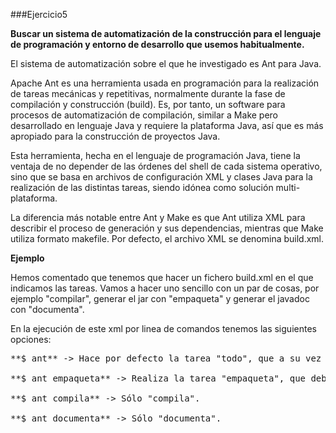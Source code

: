 ###Ejercicio5

**Buscar un sistema de automatización de la construcción para el lenguaje de programación y entorno de desarrollo que usemos habitualmente.**

El sistema de automatización sobre el que he investigado es Ant para Java.

Apache Ant es una herramienta usada en programación para la realización de tareas mecánicas y repetitivas, normalmente durante la fase de compilación y construcción (build). Es, por tanto, un software para procesos de automatización de compilación, similar a Make pero desarrollado en lenguaje Java y requiere la plataforma Java, así que es más apropiado para la construcción de proyectos Java.

Esta herramienta, hecha en el lenguaje de programación Java, tiene la ventaja de no depender de las órdenes del shell de cada sistema operativo, sino que se basa en archivos de configuración XML y clases Java para la realización de las distintas tareas, siendo idónea como solución multi-plataforma.

La diferencia más notable entre Ant y Make es que Ant utiliza XML para describir el proceso de generación y sus dependencias, mientras que Make utiliza formato makefile. Por defecto, el archivo XML se denomina build.xml.

**Ejemplo**

Hemos comentado que tenemos que hacer un fichero build.xml en el que indicamos las tareas. Vamos a hacer uno sencillo con un par de cosas, por ejemplo "compilar", generar el jar con "empaqueta" y generar el javadoc con "documenta".


<?xml version="1.0"?>
<project name="Mi_Proyecto" default="todo">

   <target name="todo" depends="empaqueta, documenta">
   </target>

   <target name="empaqueta" depends="compila">
      <jar destfile="../jar/fichero.jar" includes="../class/**/*.class"/>
   </target>

   <target name="compila">
      <javac srcdir="." destdir="../class"/>
   </target>

   <target name="documenta">
      <javadoc sourcepath="." destfile="../javadoc" packagenames="*"/>
   </target>

</project>


En la ejecución de este xml por linea de comandos tenemos las siguientes opciones:

<pre>
**$ ant** -> Hace por defecto la tarea "todo", que a su vez hace "empaqueta" y "documenta". "empaqueta" hace previamente compila. Es decir, se hace todo.

**$ ant empaqueta** -> Realiza la tarea "empaqueta", que debe "compila" previamente.

**$ ant compila** -> Sólo "compila".

**$ ant documenta** -> Sólo "documenta".
</pre>

